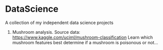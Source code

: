 # DataScience

A collection of my independent data science projects

1. Mushroom analysis. 
    Source data: https://www.kaggle.com/uciml/mushroom-classification
    Learn which mushroom features best determine if a mushroom is poisonous or not...

